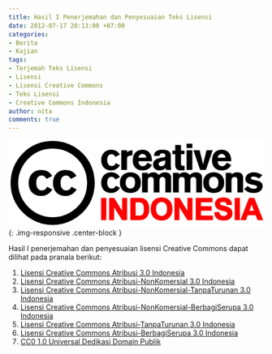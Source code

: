 ```yaml
---
title: Hasil I Penerjemahan dan Penyesuaian Teks Lisensi
date: 2012-07-17 20:13:00 +07:00
categories:
- Berita
- Kajian
tags:
- Terjemah Teks Lisensi
- Lisensi
- Lisensi Creative Commons
- Teks Lisensi
- Creative Commons Indonesia
author: nita
comments: true
---
```


![Logo CCID.png](/uploads/Logo%20CCID.png){: .img-responsive .center-block }

Hasil I penerjemahan dan penyesuaian lisensi Creative Commons dapat dilihat pada pranala berikut:

1. [Lisensi Creative Commons Atribusi 3.0 Indonesia](http://wiki.creativecommons.org/Licenses/by/3.0LegalText_(Indonesian))
2. [Lisensi Creative Commons Atribusi-NonKomersial 3.0 Indonesia](http://wiki.creativecommons.org/Licenses/by-nc/3.0LegalText_(Indonesian))
3. [Lisensi Creative Commons Atribusi-NonKomersial-TanpaTurunan 3.0 Indonesia](http://wiki.creativecommons.org/Licenses/by-nc-nd/3.0LegalText_(Indonesian))
4. [Lisensi Creative Commons Atribusi-NonKomersial-BerbagiSerupa 3.0 Indonesia](http://wiki.creativecommons.org/Licenses/by-nc-sa/3.0LegalText_(Indonesian))
5. [Lisensi Creative Commons Atribusi-TanpaTurunan 3.0 Indonesia](http://wiki.creativecommons.org/Licenses/by-nd/3.0LegalText_(Indonesian))
6. [Lisensi Creative Commons Atribusi-BerbagiSerupa 3.0 Indonesia](http://wiki.creativecommons.org/Licenses/by-sa/3.0LegalText_(Indonesian))
7. [CC0 1.0 Universal Dedikasi Domain Publik](http://wiki.creativecommons.org/Publicdomain/zero/1.0/LegalText_(Indonesian))
